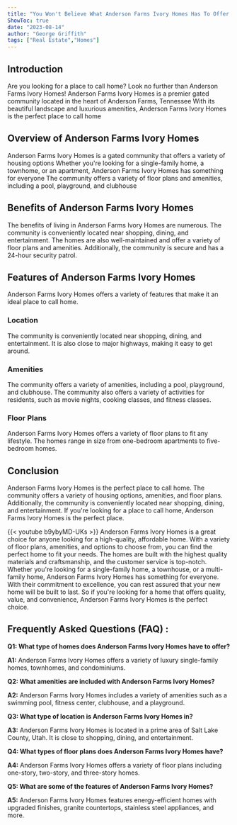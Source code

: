 ```yaml
---
title: "You Won't Believe What Anderson Farms Ivory Homes Has To Offer!"
ShowToc: true 
date: "2023-08-14"
author: "George Griffith" 
tags: ["Real Estate","Homes"]
---
```

## Introduction
Are you looking for a place to call home? Look no further than Anderson Farms Ivory Homes! Anderson Farms Ivory Homes is a premier gated community located in the heart of Anderson Farms, Tennessee With its beautiful landscape and luxurious amenities, Anderson Farms Ivory Homes is the perfect place to call home 

## Overview of Anderson Farms Ivory Homes
Anderson Farms Ivory Homes is a gated community that offers a variety of housing options Whether you're looking for a single-family home, a townhome, or an apartment, Anderson Farms Ivory Homes has something for everyone The community offers a variety of floor plans and amenities, including a pool, playground, and clubhouse

## Benefits of Anderson Farms Ivory Homes
The benefits of living in Anderson Farms Ivory Homes are numerous. The community is conveniently located near shopping, dining, and entertainment. The homes are also well-maintained and offer a variety of floor plans and amenities. Additionally, the community is secure and has a 24-hour security patrol.

## Features of Anderson Farms Ivory Homes
Anderson Farms Ivory Homes offers a variety of features that make it an ideal place to call home. 

### Location
The community is conveniently located near shopping, dining, and entertainment. It is also close to major highways, making it easy to get around.

### Amenities
The community offers a variety of amenities, including a pool, playground, and clubhouse. The community also offers a variety of activities for residents, such as movie nights, cooking classes, and fitness classes.

### Floor Plans
Anderson Farms Ivory Homes offers a variety of floor plans to fit any lifestyle. The homes range in size from one-bedroom apartments to five-bedroom homes.

## Conclusion
Anderson Farms Ivory Homes is the perfect place to call home. The community offers a variety of housing options, amenities, and floor plans. Additionally, the community is conveniently located near shopping, dining, and entertainment. If you're looking for a place to call home, Anderson Farms Ivory Homes is the perfect place.

{{< youtube b9ybyMD-UKs >}} 
Anderson Farms Ivory Homes is a great choice for anyone looking for a high-quality, affordable home. With a variety of floor plans, amenities, and options to choose from, you can find the perfect home to fit your needs. The homes are built with the highest quality materials and craftsmanship, and the customer service is top-notch. Whether you're looking for a single-family home, a townhouse, or a multi-family home, Anderson Farms Ivory Homes has something for everyone. With their commitment to excellence, you can rest assured that your new home will be built to last. So if you're looking for a home that offers quality, value, and convenience, Anderson Farms Ivory Homes is the perfect choice.

## Frequently Asked Questions (FAQ) :
**Q1: What type of homes does Anderson Farms Ivory Homes have to offer?**

**A1:** Anderson Farms Ivory Homes offers a variety of luxury single-family homes, townhomes, and condominiums. 

**Q2: What amenities are included with Anderson Farms Ivory Homes?**

**A2:** Anderson Farms Ivory Homes includes a variety of amenities such as a swimming pool, fitness center, clubhouse, and a playground. 

**Q3: What type of location is Anderson Farms Ivory Homes in?**

**A3:** Anderson Farms Ivory Homes is located in a prime area of Salt Lake County, Utah. It is close to shopping, dining, and entertainment. 

**Q4: What types of floor plans does Anderson Farms Ivory Homes have?**

**A4:** Anderson Farms Ivory Homes offers a variety of floor plans including one-story, two-story, and three-story homes. 

**Q5: What are some of the features of Anderson Farms Ivory Homes?**

**A5:** Anderson Farms Ivory Homes features energy-efficient homes with upgraded finishes, granite countertops, stainless steel appliances, and more.



